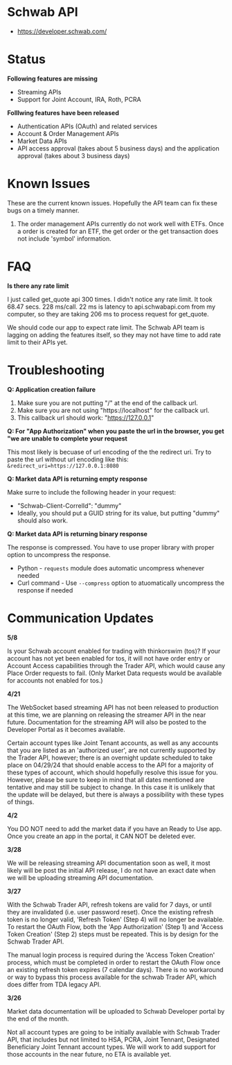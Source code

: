 # Schwab API

* https://developer.schwab.com/

# Status

**Following features are missing**

* Streaming APIs
* Support for Joint Account, IRA, Roth, PCRA

**Folllwing features have been released**

* Authentication APIs (OAuth) and related services
* Account & Order Management APIs
* Market Data APIs
* API access approval (takes about 5 business days) and the application approval (takes about 3 business days)

# Known Issues

These are the current known issues. Hopefully the API team can fix these bugs on a timely manner.

1. The order management APIs currently do not work well with ETFs. Once a order is created for an ETF, the get order or the get transaction does not include 'symbol' information.


# FAQ

**Is there any rate limit**

I just called get_quote api 300 times. I didn't notice any rate limit. It took 68.47 secs. 228 ms/call. 22 ms is latency to api.schwabapi.com from my computer, so they are taking 206 ms to process request for get_quote.  

We should code our app to expect rate limit.  The Schwab API team is lagging on adding the features itself, so they may not have time to add rate limit to their APIs yet.


# Troubleshooting

**Q: Application creation failure**

1. Make sure you are not putting "/" at the end of the callback url.
2. Make sure you are not using "https://localhost" for the callback url.
3. This callback url should work: "https://127.0.0.1"

**Q: For "App Authorization" when you paste the url in the browser, you get "we are unable to complete your request**

This most likely is becuase of url encoding of the the redirect uri. Try to paste the url without url encoding like this: `&redirect_uri=https://127.0.0.1:8080`

**Q: Market data API is returning empty response**

Make surre to include the following header in your request:
* "Schwab-Client-CorrelId": "dummy"
* Ideally, you should put a GUID string for its value, but putting "dummy" should also work.

**Q: Market data API is returning binary response**

The response is compressed. You have to use proper library with proper option to uncompress the response. 
* Python - `requests` module does automatic uncompress whenever needed
* Curl command - Use `--compress` option to atuomatically uncompress the response if needed
 

# Communication Updates

**5/8**

Is your Schwab account enabled for trading with thinkorswim (tos)? If your account has not yet been enabled for tos, it will not have order entry or Account Access capabilities through the Trader API, which would cause any Place Order requests to fail. (Only Market Data requests would be available for accounts not enabled for tos.)
 

**4/21**

The WebSocket based streaming API has not been released to production at this time, we are planning on releasing the streamer API in the near future. Documentation for the streaming API will also be posted to the Developer Portal as it becomes available.
 
Certain account types like Joint Tenant accounts, as well as any accounts that you are listed as an 'authorized user', are not currently supported by the Trader API, however; there is an overnight update scheduled to take place on 04/29/24 that should enable access to the API for a majority of these types of account, which should hopefully resolve this issue for you. However, please be sure to keep in mind that all dates mentioned are tentative and may still be subject to change. In this case it is unlikely that the update will be delayed, but there is always a possibility with these types of things.

**4/2**

 You DO NOT need to add the market data if you have an Ready to Use app.
 Once you create an app in the portal, it CAN NOT be deleted ever.

**3/28**

We will be releasing streaming API documentation soon as well, it most likely will be post the initial API release, I do not have an exact date when we will be uploading streaming API documentation.

**3/27**

With the Schwab Trader API, refresh tokens are valid for 7 days, or until they are invalidated (i.e. user password reset). 
Once the existing refresh token is no longer valid, 'Refresh Token' (Step 4) will no longer be available. 
To restart the OAuth Flow, both the 'App Authorization' (Step 1) and 'Access Token Creation' (Step 2) steps must be repeated.
This is by design for the Schwab Trader API.

The manual login process is required during the 'Access Token Creation' process, which must be completed in order to restart
the OAuth Flow once an existing refresh token expires (7 calendar days).
There is no workaround or way to bypass this process available for the schwab Trader API, which does differ from TDA legacy API.

**3/26**

Market data documentation will be uploaded to Schwab Developer portal by the end of the month.

Not all account types are going to be initially available with Schwab Trader API, that includes but not limited to HSA, PCRA,
Joint Tennant, Designated Beneficiary Joint Tennant account types. We will work to add support for those accounts in the near
future, no ETA is available yet.

